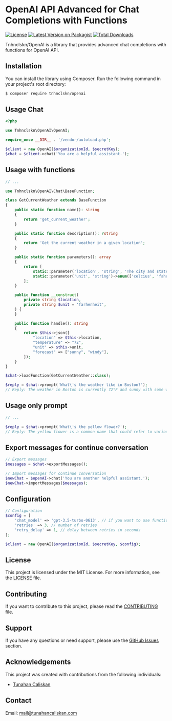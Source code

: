 # OpenAI API Advanced for Chat Completions with Functions

[![License](https://img.shields.io/badge/license-MIT-blue.svg)](https://github.com/tnhnclskn/openai/blob/main/LICENSE)
[![Latest Version on Packagist](https://img.shields.io/packagist/v/tnhnclskn/openai.svg?style=flat-square)](https://packagist.org/packages/tnhnclskn/openai)
[![Total Downloads](https://img.shields.io/packagist/dt/tnhnclskn/openai.svg?style=flat-square)](https://packagist.org/packages/tnhnclskn/openai)

Tnhnclskn/OpenAI is a library that provides advanced chat completions with functions for OpenAI API.

## Installation

You can install the library using Composer. Run the following command in your project's root directory:

```bash
$ composer require tnhnclskn/openai
```

## Usage Chat

```php
<?php

use Tnhnclskn\OpenAI\OpenAI;

require_once __DIR__ . '/vendor/autoload.php';

$client = new OpenAI($organizationId, $secretKey);
$chat = $client->chat('You are a helpful assistant.');
```

## Usage with functions

```php
// ...

use Tnhnclskn\OpenAI\Chat\BaseFunction;

class GetCurrentWeather extends BaseFunction
{
    public static function name(): string
    {
        return 'get_current_weather';
    }

    public static function description(): ?string
    {
        return 'Get the current weather in a given location';
    }

    public static function parameters(): array
    {
        return [
            static::parameter('location', 'string', 'The city and state, e.g. San Francisco, CA')->required(),
            static::parameter('unit', 'string')->enum(['celcius', 'fahrenheit']),
        ];
    }

    public function __construct(
        private string $location,
        private string $unit = 'farhenheit',
    ) {
    }

    public function handle(): string
    {
        return $this->json([
            "location" => $this->location,
            "temperature" => "72",
            "unit" => $this->unit,
            "forecast" => ["sunny", "windy"],
        ]);
    }
}

$chat->loadFunction(GetCurrentWeather::class);

$reply = $chat->prompt('What\'s the weather like in Boston?');
// Reply: The weather in Boston is currently 72°F and sunny with some winds.
```

## Usage only prompt

```php
// ...

$reply = $chat->prompt('What\'s the yellow flower?');
// Reply: The yellow flower is a common name that could refer to various types of flowers. Some examples include sunflowers, daffodils, marigolds, dandelions, or buttercups. Can you provide any additional information or description about the flower you are referring to?
```

## Export messages for continue conversation

```php
// Export messages
$messages = $chat->exportMessages();

// Import messages for continue conversation
$newChat = $openAI->chat('You are another helpful assistant.');
$newChat->importMessages($messages);
```

## Configuration

```php
// Configuration
$config = [
    'chat_model' => 'gpt-3.5-turbo-0613', // if you want to use function chat, you must use gpt-3.5-turbo-0613 model or higher
    'retries' => 3, // number of retries
    'retry_delay' => 1, // delay between retries in seconds
];

$client = new OpenAI($organizationId, $secretKey, $config);
```

## License

This project is licensed under the MIT License. For more information, see the [LICENSE](LICENSE) file.

## Contributing

If you want to contribute to this project, please read the [CONTRIBUTING](CONTRIBUTING.md) file.

## Support

If you have any questions or need support, please use the [GitHub Issues](https://github.com/tnhnclskn/openai/issues) section.

## Acknowledgements

This project was created with contributions from the following individuals:

- [Tunahan Caliskan](https://github.com/tnhnclskn)

## Contact

Email: mail@tunahancaliskan.com
